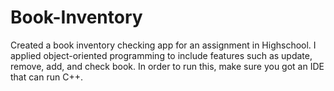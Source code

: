 # Book-Inventory
Created a book inventory checking app for an assignment in Highschool. I applied object-oriented programming to include features such as update, remove, add, and check book.
In order to run this, make sure you got an IDE that can run C++.
